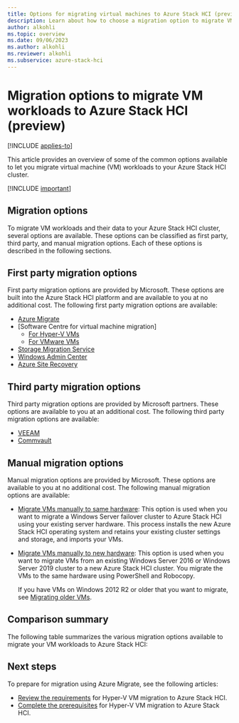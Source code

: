 ```yaml
---
title: Options for migrating virtual machines to Azure Stack HCI (preview)
description: Learn about how to choose a migration option to migrate VM workloads to your Azure Stack HCI cluster (preview).
author: alkohli
ms.topic: overview
ms.date: 09/06/2023
ms.author: alkohli
ms.reviewer: alkohli
ms.subservice: azure-stack-hci
---
```


# Migration options to migrate VM workloads to Azure Stack HCI (preview)

[!INCLUDE [applies-to](../../includes/hci-applies-to-23h2.md)]

This article provides an overview of some of the common options available to let you migrate virtual machine (VM) workloads to your Azure Stack HCI cluster.

[!INCLUDE [important](../../includes/hci-preview.md)]


## Migration options

To migrate VM workloads and their data to your Azure Stack HCI cluster, several options are available. These options can be classified as first party, third party, and manual migration options. Each of these options is described in the following sections.

## First party migration options

First party migration options are provided by Microsoft. These options are built into the Azure Stack HCI platform and are available to you at no additional cost. The following first party migration options are available:

- [Azure Migrate](./migration-azure-migrate-hci-overview.md)
- [Software Centre for virtual machine migration]
    - [For Hyper-V VMs](/system-center/vmm/deploy-manage-azure-stack-hci?view=sc-vmm-2022#step-8-migrate-vms-from-windows-server-to-azure-stack-hci-cluster)
    - [For VMware VMs](/system-center/vmm/deploy-manage-azure-stack-hci?view=sc-vmm-2022#step-9-migrate-vmware-workloads-to-azure-stack-hci-cluster-using-scvmm)
- [Storage Migration Service](#storage-migration-service)
- [Windows Admin Center](#windows-admin-center)
- [Azure Site Recovery](../manage/azure-site-recovery.md#protect-vm-workloads-with-azure-site-recovery-on-azure-stack-hci-preview)
 

## Third party migration options

Third party migration options are provided by Microsoft partners. These options are available to you at an additional cost. The following third party migration options are available:

- [VEEAM](#veeam)
- [Commvault](#commvault)

## Manual migration options

Manual migration options are provided by Microsoft. These options are available to you at no additional cost. The following manual migration options are available:

- [Migrate VMs manually to same hardware](../deploy/migrate-cluster-same-hardware.md): This option is used when you want to migrate a Windows Server failover cluster to Azure Stack HCI using your existing server hardware. This process installs the new Azure Stack HCI operating system and retains your existing cluster settings and storage, and imports your VMs.

- [Migrate VMs manually to new hardware](../deploy/migrate-cluster-new-hardware.md): This option is used when you want to migrate VMs from an existing Windows Server 2016 or Windows Server 2019 cluster to a new Azure Stack HCI cluster. You migrate the VMs to the same hardware using PowerShell and Robocopy.

    If you have VMs on Windows 2012 R2 or older that you want to migrate, see [Migrating older VMs](../deploy/migrate-cluster-new-hardware.md#migrating-older-vms).


## Comparison summary

The following table summarizes the various migration options available to migrate your VM workloads to Azure Stack HCI:




## Next steps

To prepare for migration using Azure Migrate, see the following articles:

- [Review the requirements](./migrate-hyperv-requirements.md) for Hyper-V VM migration to Azure Stack HCI.
- [Complete the prerequisites](./migrate-hyperv-prerequisites.md) for Hyper-V VM migration to Azure Stack HCI.
